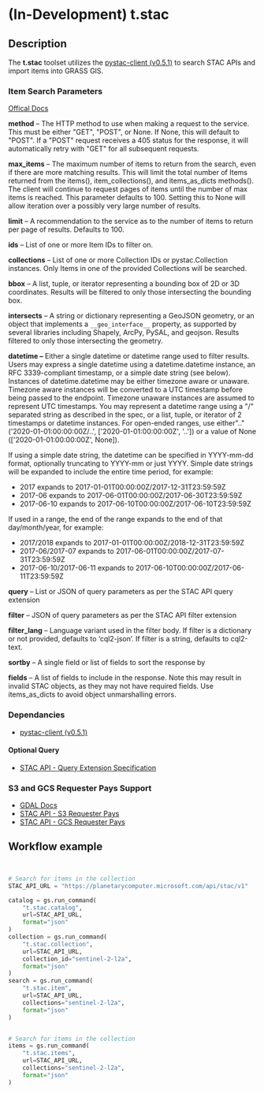 # (In-Development) t.stac

## Description

The **t.stac** toolset utilizes the
[pystac-client (v0.5.1)](https://github.com/stac-utils/pystac-client) to search
STAC APIs and import items into GRASS GIS.

### Item Search Parameters

[Offical Docs](https://pystac-client.readthedocs.io/en/stable/api.html#item-search)

**method** – The HTTP method to use when making a request to the service. This
must be either "GET", "POST", or None. If None, this will default to "POST".
If a "POST" request receives a 405 status for the response, it
will automatically retry with "GET" for all subsequent requests.

**max_items** – The maximum number of items to return from the search, even if
there are more matching results. This will limit the total number of Items
returned from the items(), item_collections(), and items_as_dicts methods().
The client will continue to request pages of items until the number of max
items is reached. This parameter defaults to 100. Setting this to None will
allow iteration over a possibly very large number of results.

**limit** – A recommendation to the service as to the number of items to return
per page of results. Defaults to 100.

**ids** – List of one or more Item IDs to filter on.

**collections** – List of one or more Collection IDs or pystac.Collection
instances. Only Items in one of the provided Collections will be searched.

**bbox** – A list, tuple, or iterator representing a bounding box of 2D
or 3D coordinates. Results will be filtered to only those intersecting the
bounding box.

**intersects** – A string or dictionary representing a GeoJSON geometry,
or an object that implements a ``__geo_interface__`` property, as supported
by several libraries including Shapely, ArcPy, PySAL, and geojson.
Results filtered to only those intersecting the geometry.

**datetime –**
Either a single datetime or datetime range used to filter results. Users may
express a single datetime using a datetime.datetime instance, an
RFC 3339-compliant timestamp, or a simple date string (see below).
Instances of datetime.datetime may be either timezone aware or unaware.
Timezone aware instances will be converted to a UTC timestamp before being
passed to the endpoint. Timezone unaware instances are assumed to represent
UTC timestamps. You may represent a datetime range using a "/" separated
string as described in the spec, or a list, tuple, or iterator of 2 timestamps
or datetime instances. For open-ended ranges, use either".."
('2020-01-01:00:00:00Z/..', ['2020-01-01:00:00:00Z', '..']) or
a value of None (['2020-01-01:00:00:00Z', None]).

If using a simple date string, the datetime can be specified in YYYY-mm-dd
format, optionally truncating to YYYY-mm or just YYYY. Simple date strings
will be expanded to include the entire time period, for example:

* 2017 expands to 2017-01-01T00:00:00Z/2017-12-31T23:59:59Z
* 2017-06 expands to 2017-06-01T00:00:00Z/2017-06-30T23:59:59Z
* 2017-06-10 expands to 2017-06-10T00:00:00Z/2017-06-10T23:59:59Z

If used in a range, the end of the range expands to
the end of that day/month/year, for example:

* 2017/2018 expands to 2017-01-01T00:00:00Z/2018-12-31T23:59:59Z
* 2017-06/2017-07 expands to 2017-06-01T00:00:00Z/2017-07-31T23:59:59Z
* 2017-06-10/2017-06-11 expands to 2017-06-10T00:00:00Z/2017-06-11T23:59:59Z

**query** – List or JSON of query parameters as per the STAC API query extension

**filter** – JSON of query parameters as per the STAC API filter extension

**filter_lang** – Language variant used in the filter body. If filter is a
dictionary or not provided, defaults to ‘cql2-json’. If filter is a string,
defaults to cql2-text.

**sortby** – A single field or list of fields to sort the response by

**fields** – A list of fields to include in the response.
Note this may result in invalid STAC objects, as they may not have required
fields. Use items_as_dicts to avoid object unmarshalling errors.

### Dependancies

* [pystac-client (v0.5.1)](https://github.com/stac-utils/pystac-client)

#### Optional Query

* [STAC API - Query Extension Specification](https://github.com/stac-api-extensions/query)

### S3 and GCS Requester Pays Support

* [GDAL Docs](https://gdal.org/user/virtual_file_systems.html#introduction)
* [STAC API - S3 Requester Pays](https://gdal.org/user/virtual_file_systems.html#vsis3-aws-s3-files)
* [STAC API - GCS Requester Pays](https://gdal.org/user/virtual_file_systems.html#vsigs-google-cloud-storage-files)

## Workflow example

```python


# Search for items in the collection
STAC_API_URL = "https://planetarycomputer.microsoft.com/api/stac/v1"

catalog = gs.run_command(
    "t.stac.catalog",
    url=STAC_API_URL,
    format="json"
)
collection = gs.run_command(
    "t.stac.collection",
    url=STAC_API_URL,
    collection_id="sentinel-2-l2a",
    format="json"
)
search = gs.run_command(
    "t.stac.item",
    url=STAC_API_URL,
    collections="sentinel-2-l2a",
    format="json"
)


# Search for items in the collection
items = gs.run_command(
    "t.stac.items",
    url=STAC_API_URL,
    collections="sentinel-2-l2a",
    format="json"
)




```
